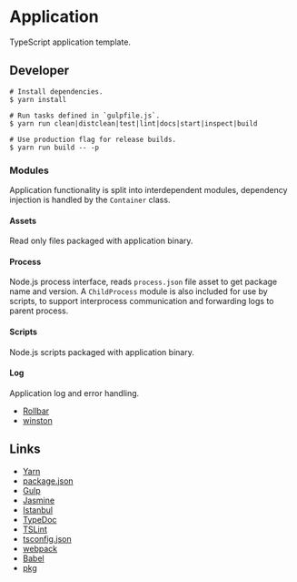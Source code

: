 # Application

TypeScript application template.

## Developer

```Shell
# Install dependencies.
$ yarn install

# Run tasks defined in `gulpfile.js`.
$ yarn run clean|distclean|test|lint|docs|start|inspect|build

# Use production flag for release builds.
$ yarn run build -- -p
```

### Modules

Application functionality is split into interdependent modules, dependency injection is handled by the `Container` class.

#### Assets

Read only files packaged with application binary.

#### Process

Node.js process interface, reads `process.json` file asset to get package name and version. A `ChildProcess` module is also included for use by scripts, to support interprocess communication and forwarding logs to parent process.

#### Scripts

Node.js scripts packaged with application binary.

#### Log

Application log and error handling.

-   [Rollbar](https://rollbar.com/)
-   [winston](https://github.com/winstonjs/winston)

## Links

-   [Yarn](https://yarnpkg.com/en/docs/cli/)
-   [package.json](https://docs.npmjs.com/files/package.json)
-   [Gulp](http://gulpjs.com/)
-   [Jasmine](https://jasmine.github.io/)
-   [Istanbul](http://gotwarlost.github.io/istanbul/)
-   [TypeDoc](https://github.com/TypeStrong/typedoc)
-   [TSLint](https://palantir.github.io/tslint/)
-   [tsconfig.json](https://www.typescriptlang.org/docs/handbook/tsconfig-json.html)
-   [webpack](https://webpack.js.org/configuration/)
-   [Babel](https://babeljs.io/)
-   [pkg](https://github.com/zeit/pkg)
